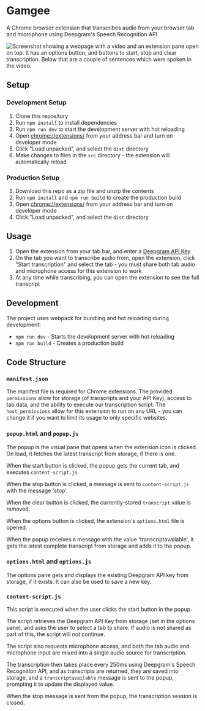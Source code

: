 # Gamgee

A Chrome browser extension that transcribes audio from your browser tab and microphone using Deepgram's Speech Recognition API.

![Screenshot showing a webpage with a video and an extension pane open on top. It has an options button, and buttons to start, stop and clear transcription. Below that are a couple of sentences which were spoken in the video.](./screenshot.png)

## Setup

### Development Setup
1. Clone this repository
2. Run `npm install` to install dependencies
3. Run `npm run dev` to start the development server with hot reloading
4. Open [chrome://extensions/](chrome://extensions/) from your address bar and turn on developer mode
5. Click "Load unpacked", and select the `dist` directory
6. Make changes to files in the `src` directory - the extension will automatically reload

### Production Setup
1. Download this repo as a zip file and unzip the contents
2. Run `npm install` and `npm run build` to create the production build
3. Open [chrome://extensions/](chrome://extensions/) from your address bar and turn on developer mode
4. Click "Load unpacked", and select the `dist` directory

## Usage

1. Open the extension from your tab bar, and enter a [Deepgram API Key](https://console.deepgram.com/signup?jump=keys)
2. On the tab you want to transcribe audio from, open the extension, click "Start transcription" and select the tab - you must share both tab audio and microphone access for this extension to work
3. At any time while transcribing, you can open the extension to see the full transcript

## Development

The project uses webpack for bundling and hot reloading during development:
- `npm run dev` - Starts the development server with hot reloading
- `npm run build` - Creates a production build

## Code Structure

### `manifest.json`
The manifest file is required for Chrome extensions. The provided `permissions` allow for storage (of transcripts and your API Key), access to tab data, and the ability to execute our transcription script. The `host_permissions` allow for this extension to run on any URL - you can change it if you want to limit its usage to only specific websites.

### `popup.html` and `popup.js`
The popup is the visual pane that opens when the extension icon is clicked. On load, it fetches the latest transcript from storage, if there is one.

When the start button is clicked, the popup gets the current tab, and executes `content-script.js`.

When the stop button is clicked, a message is sent to `content-script.js` with the message 'stop'.

When the clear button is clicked, the currently-stored `transcript` value is removed.

When the options button is clicked, the extension's `options.html` file is opened.

When the popup receives a message with the value 'transcriptavailable', it gets the latest complete transcript from storage and adds it to the popup.

### `options.html` and `options.js`
The options pane gets and displays the existing Deepgram API key from storage, if it exists. It can also be used to save a new key.

### `content-script.js`
This script is executed when the user clicks the start button in the popup.

The script retrieves the Deepgram API Key from storage (set in the options pane), and asks the user to select a tab to share. If audio is not shared as part of this, the script will not continue.

The script also requests microphone access, and both the tab audio and microphone input are mixed into a single audio source for transcription.

The transcription then takes place every 250ms using Deepgram's Speech Recognition API, and as transcripts are returned, they are saved into storage, and a `transcriptavailable` message is sent to the popup, prompting it to update the displayed value.

When the stop message is sent from the popup, the transcription session is closed.
